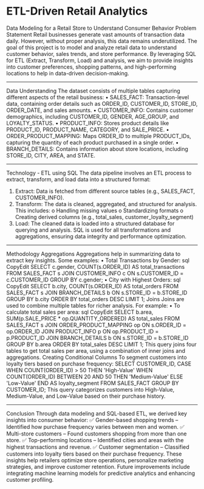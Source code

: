 # ETL-Driven Retail Analytics
Data Modeling for a Retail Store to Understand Consumer Behavior
Problem Statement
Retail businesses generate vast amounts of transaction data daily. However, without proper analysis, this data remains underutilized. The goal of this project is to model and analyze retail data to understand customer behavior, sales trends, and store performance. By leveraging SQL for ETL (Extract, Transform, Load) and analysis, we aim to provide insights into customer preferences, shopping patterns, and high-performing locations to help in data-driven decision-making.
________________________________________
Data Understanding
The dataset consists of multiple tables capturing different aspects of the retail business:
•	SALES_FACT: Transaction-level data, containing order details such as ORDER_ID, CUSTOMER_ID, STORE_ID, ORDER_DATE, and sales amounts.
•	CUSTOMER_INFO: Contains customer demographics, including CUSTOMER_ID, GENDER, AGE_GROUP, and LOYALTY_STATUS.
•	PRODUCT_INFO: Stores product details like PRODUCT_ID, PRODUCT_NAME, CATEGORY, and SALE_PRICE.
•	ORDER_PRODUCT_MAPPING: Maps ORDER_ID to multiple PRODUCT_IDs, capturing the quantity of each product purchased in a single order.
•	BRANCH_DETAILS: Contains information about store locations, including STORE_ID, CITY, AREA, and STATE.
________________________________________
Technology - ETL using SQL
The data pipeline involves an ETL process to extract, transform, and load data into a structured format:
1.	Extract: Data is fetched from different source tables (e.g., SALES_FACT, CUSTOMER_INFO).
2.	Transform: The data is cleaned, aggregated, and structured for analysis. This includes: 
o	Handling missing values
o	Standardizing formats
o	Creating derived columns (e.g., total_sales, customer_loyalty_segment)
3.	Load: The cleaned data is loaded into a structured database for querying and analysis.
SQL is used for all transformations and aggregations, ensuring data integrity and performance optimization.
________________________________________
Methodology
Aggregations
Aggregations help in summarizing data to extract key insights. Some examples:
•	Total Transactions by Gender: 
sql
CopyEdit
SELECT c.gender, COUNT(s.ORDER_ID) AS total_transactions
FROM SALES_FACT s
JOIN CUSTOMER_INFO c ON s.CUSTOMER_ID = c.CUSTOMER_ID
GROUP BY c.gender;
•	City with Highest Orders: 
sql
CopyEdit
SELECT b.city, COUNT(s.ORDER_ID) AS total_orders
FROM SALES_FACT s
JOIN BRANCH_DETAILS b ON s.STORE_ID = b.STORE_ID
GROUP BY b.city
ORDER BY total_orders DESC
LIMIT 1;
Joins
Joins are used to combine multiple tables for richer analysis. For example:
•	To calculate total sales per area: 
sql
CopyEdit
SELECT b.area, SUM(p.SALE_PRICE * op.QUANTITY_ORDERED) AS total_sales
FROM SALES_FACT s
JOIN ORDER_PRODUCT_MAPPING op ON s.ORDER_ID = op.ORDER_ID
JOIN PRODUCT_INFO p ON op.PRODUCT_ID = p.PRODUCT_ID
JOIN BRANCH_DETAILS b ON s.STORE_ID = b.STORE_ID
GROUP BY b.area
ORDER BY total_sales DESC
LIMIT 1;
This query joins four tables to get total sales per area, using a combination of inner joins and aggregations.
Creating Conditional Columns
To segment customers into loyalty tiers based on purchase frequency:
SELECT CUSTOMER_ID,
       CASE 
           WHEN COUNT(ORDER_ID) > 50 THEN 'High-Value'
           WHEN COUNT(ORDER_ID) BETWEEN 20 AND 50 THEN 'Medium-Value'
           ELSE 'Low-Value'
       END AS loyalty_segment
FROM SALES_FACT
GROUP BY CUSTOMER_ID;
This query categorizes customers into High-Value, Medium-Value, and Low-Value based on their purchase history.
________________________________________
Conclusion
Through data modeling and SQL-based ETL, we derived key insights into consumer behavior:
✅ Gender-based shopping trends – Identified how purchase frequency varies between men and women.
✅ Multi-store customers – Found customers shopping from more than one store.
✅ Top-performing locations – Identified cities and areas with the highest transactions and revenue.
✅ Customer segmentation – Classified customers into loyalty tiers based on their purchase frequency.
These insights help retailers optimize store operations, personalize marketing strategies, and improve customer retention. Future improvements include integrating machine learning models for predictive analytics and enhancing customer profiling.


